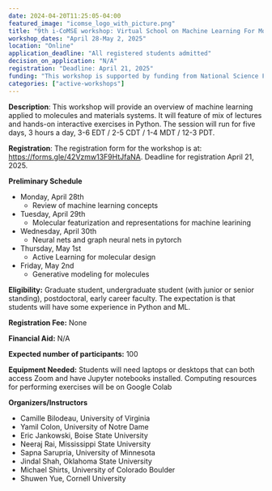 ```yaml
---
date: 2024-04-20T11:25:05-04:00
featured_image: "icomse_logo_with_picture.png"
title: "9th i-CoMSE workshop: Virtual School on Machine Learning For Molecules 2025"
workshop_dates: "April 28-May 2, 2025"
location: "Online"
application_deadline: "All registered students admitted"
decision_on_application: "N/A"
registration: "Deadline: April 21, 2025"
funding: "This workshop is supported by funding from National Science Foundation Office of Advanced Cyberinfrastructure"
categories: ["active-workshops"]
---
```


**Description**: This workshop will provide an overview of machine learning applied to molecules and materials systems. It will feature of mix of lectures and hands-on interactive exercises in Python. The session will run for five days, 3 hours a day, 3-6 EDT / 2-5 CDT / 1-4 MDT / 12-3 PDT.

**Registration**:
The registration form for the workshop is at: https://forms.gle/42Vzmw13F9HtJfaNA. Deadline for registration April 21, 2025.

**Preliminary Schedule**
- Monday, April 28th
  - Review of machine learning concepts
- Tuesday, April 29th
  - Molecular featurization and representations for machine learining
- Wednesday, April 30th
  - Neural nets and graph neural nets in pytorch
- Thursday, May 1st
  - Active Learning for molecular design
- Friday, May 2nd
  - Generative modeling for molecules

**Eligibility:** Graduate student, undergraduate student (with junior or senior standing), postdoctoral, early career faculty. The expectation is that students will have some experience in Python and ML.

**Registration Fee:** None 

**Financial Aid:** N/A

**Expected number of participants:** 100

**Equipment Needed:** Students will need laptops or desktops that can both access Zoom and have Jupyter notebooks installed.  Computing resources for performing exercises will be on Google Colab

**Organizers/Instructors**
- Camille Bilodeau, University of Virginia
- Yamil Colon, University of Notre Dame
- Eric Jankowski, Boise State University
- Neeraj Rai, Mississippi State University
- Sapna Sarupria, University of Minnesota 
- Jindal Shah, Oklahoma State University
- Michael Shirts, University of Colorado Boulder
- Shuwen Yue, Cornell University

